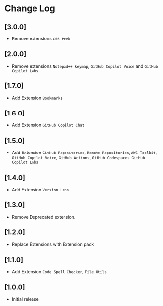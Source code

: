 # Change Log

## [3.0.0]
- Remove extensions `CSS Peek`

## [2.0.0]
- Remove extensions `Notepad++ keymap`, `GitHub Copilot Voice` and `GitHub Copilot Labs`

## [1.7.0]

- Add Extension  `Bookmarks`

## [1.6.0]

- Add Extension  `GitHub Copilot Chat`

## [1.5.0]
- Add Extension  `GitHub Repositories`, `Remote Repositories`, `AWS Toolkit`, `GitHub Copilot Voice`, `GitHub Actions`, `GitHub Codespaces`, `GitHub Copilot Labs`

## [1.4.0]

- Add Extension  `Version Lens`

## [1.3.0]
- Remove Deprecated extension.
## [1.2.0]
- Replace Extensions with Extension pack
## [1.1.0]

- Add Extension  ```Code Spell Checker```, ```File Utils```

## [1.0.0]
- Initial release

